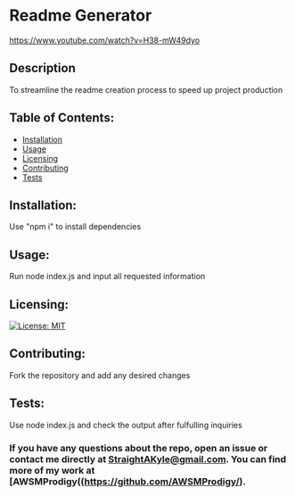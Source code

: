 # Readme Generator

https://www.youtube.com/watch?v=H38-mW49dyo

## Description
To streamline the readme creation process to speed up project production
## Table of Contents:
* [Installation](#installation)
* [Usage](#usage)
* [Licensing](#licensing)
* [Contributing](#contributing)
* [Tests](#tests)

## Installation:
Use "npm i" to install dependencies

## Usage:
Run node index.js and input all requested information

## Licensing:
[![License: MIT](https://img.shields.io/badge/License-MIT-yellow.svg)](https://opensource.org/licenses/MIT)

## Contributing:
Fork the repository and add any desired changes

## Tests:
Use node index.js and check the output after fulfulling inquiries

### If you have any questions about the repo, open an issue or contact me directly at StraightAKyle@gmail.com. You can find more of my work at [AWSMProdigy((https://github.com/AWSMProdigy/).

